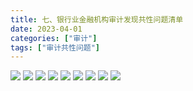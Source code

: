 ```yaml
---
title: 七、银行业金融机构审计发现共性问题清单
date: 2023-04-01
categories: ["审计"]
tags: ["审计共性问题"]
---
```

![](https://jsd.cdn.zzko.cn/gh/richffan/img@main/audit/审计发现共性问题清单/七-银行业金融机构审计发现共性问题清单/银行业金融机构审计发现共性问题清单_页面_069.webp)
![](https://jsd.cdn.zzko.cn/gh/richffan/img@main/audit/审计发现共性问题清单/七-银行业金融机构审计发现共性问题清单/银行业金融机构审计发现共性问题清单_页面_070.webp)
![](https://jsd.cdn.zzko.cn/gh/richffan/img@main/audit/审计发现共性问题清单/七-银行业金融机构审计发现共性问题清单/银行业金融机构审计发现共性问题清单_页面_071.webp)
![](https://jsd.cdn.zzko.cn/gh/richffan/img@main/audit/审计发现共性问题清单/七-银行业金融机构审计发现共性问题清单/银行业金融机构审计发现共性问题清单_页面_072.webp)
![](https://jsd.cdn.zzko.cn/gh/richffan/img@main/audit/审计发现共性问题清单/七-银行业金融机构审计发现共性问题清单/银行业金融机构审计发现共性问题清单_页面_073.webp)
![](https://jsd.cdn.zzko.cn/gh/richffan/img@main/audit/审计发现共性问题清单/七-银行业金融机构审计发现共性问题清单/银行业金融机构审计发现共性问题清单_页面_074.webp)
![](https://jsd.cdn.zzko.cn/gh/richffan/img@main/audit/审计发现共性问题清单/七-银行业金融机构审计发现共性问题清单/银行业金融机构审计发现共性问题清单_页面_075.webp)
![](https://jsd.cdn.zzko.cn/gh/richffan/img@main/audit/审计发现共性问题清单/七-银行业金融机构审计发现共性问题清单/银行业金融机构审计发现共性问题清单_页面_076.webp)
![](https://jsd.cdn.zzko.cn/gh/richffan/img@main/audit/审计发现共性问题清单/七-银行业金融机构审计发现共性问题清单/银行业金融机构审计发现共性问题清单_页面_077.webp)
